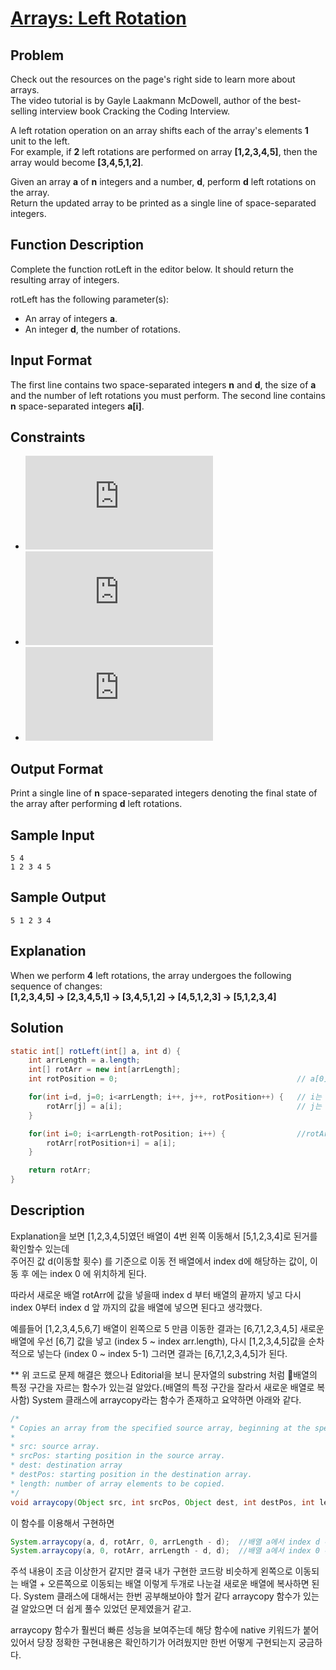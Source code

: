 # [Arrays: Left Rotation](http://hr.gs/16xx)

## Problem
Check out the resources on the page's right side to learn more about arrays.  
The video tutorial is by Gayle Laakmann McDowell, author of the best-selling interview book Cracking the Coding Interview.

A left rotation operation on an array shifts each of the array's elements **1** unit to the left.  
For example, if **2** left rotations are performed on array **[1,2,3,4,5]**, then the array would become **[3,4,5,1,2]**.

Given an array **a** of **n** integers and a number, **d**, perform **d** left rotations on the array.  
Return the updated array to be printed as a single line of space-separated integers.

## Function Description
Complete the function rotLeft in the editor below. It should return the resulting array of integers.  

rotLeft has the following parameter(s):  
* An array of integers **a**.
* An integer **d**, the number of rotations.

## Input Format
The first line contains two space-separated integers **n** and **d**, the size of **a** and the number of left rotations you must perform. 
The second line contains **n** space-separated integers **a[i]**.

## Constraints
* ![constraints0](https://latex.codecogs.com/gif.latex?1%20%5Cleq%20n%20%5Cleq%2010%5E5)
* ![constraints1](https://latex.codecogs.com/gif.latex?1%20%5Cleq%20d%20%5Cleq%20n)
* ![constraints2](https://latex.codecogs.com/gif.latex?1%20%5Cleq%20a%5Bi%5D%20%5Cleq%2010%5E6)

## Output Format
Print a single line of **n** space-separated integers denoting the final state of the array after performing **d** left rotations.

## Sample Input
```
5 4
1 2 3 4 5
```

## Sample Output
```
5 1 2 3 4
```

## Explanation
When we perform **4** left rotations, the array undergoes the following sequence of changes:  
**[1,2,3,4,5] -> [2,3,4,5,1] -> [3,4,5,1,2] -> [4,5,1,2,3] -> [5,1,2,3,4]**

## Solution
```java
static int[] rotLeft(int[] a, int d) {
    int arrLength = a.length;
    int[] rotArr = new int[arrLength];
    int rotPosition = 0;                                        // a[0]의 값이 왼쪽으로 밀린 횟수 카운팅

    for(int i=d, j=0; i<arrLength; i++, j++, rotPosition++) {   // i는 a를 d만큼 왼쪽으로 이동 후 0번째 index의 값이 이동 전 배열 a에서 위치하는 index값 (설명이 좀 어려움)
        rotArr[j] = a[i];                                       // j는 aotArr의 index값 (0부터 시작)
    }

    for(int i=0; i<arrLength-rotPosition; i++) {                //rotArr에 들어가지 않은 나머지 값은 순차적으로 배열에 넣으면 됨
        rotArr[rotPosition+i] = a[i];
    }

    return rotArr;
}
```

## Description
Explanation을 보면 [1,2,3,4,5]였던 배열이 4번 왼쪽 이동해서 [5,1,2,3,4]로 된거를 확인할수 있는데  
주어진 값 d(이동할 횟수) 를 기준으로 이동 전 배열에서 index d에 해당하는 값이, 이동 후 에는 index 0 에 위치하게 된다.  

따라서 새로운 배열 rotArr에 값을 넣을때 index d 부터 배열의 끝까지 넣고 다시 index 0부터 index d 앞 까지의 값을 배열에 넣으면 된다고 생각했다.

예를들어 [1,2,3,4,5,6,7] 배열이 왼쪽으로 5 만큼 이동한 결과는 [6,7,1,2,3,4,5]
새로운 배열에 우선 [6,7] 값을 넣고 (index 5 ~ index arr.length), 다시 [1,2,3,4,5]값을 순차적으로 넣는다 (index 0 ~ index 5-1)
그러면 결과는 [6,7,1,2,3,4,5]가 된다.

** 위 코드로 문제 해결은 했으나 Editorial을 보니 문자열의 substring 처럼 배열의 특정 구간을 자르는 함수가 있는걸 알았다.(배열의 특정 구간을 잘라서 새로운 배열로 복사함)
System 클래스에 arraycopy라는 함수가 존재하고 요약하면 아래와 같다.
```java
/*
* Copies an array from the specified source array, beginning at the specified position, to the specified position of the destination array.
* 
* src: source array.
* srcPos: starting position in the source array.
* dest: destination array
* destPos: starting position in the destination array.
* length: number of array elements to be copied.
*/
void arraycopy(Object src, int srcPos, Object dest, int destPos, int length)
```

이 함수를 이용해서 구현하면
```java
System.arraycopy(a, d, rotArr, 0, arrLength - d);  //배열 a에서 index d 부터 시작하고, 배열길이에서 d를 뺀 만큼(이동되는 배열 수) rotArr 배열의 index 0 위치에 복사한다.
System.arraycopy(a, 0, rotArr, arrLength - d, d);  //배열 a에서 index 0 부터 시작하고, d까지만큼 의 배열을 rotArr배열의 index (arrLength - d) 위치에 넣는다.
```

주석 내용이 조금 이상한거 같지만 결국 내가 구현한 코드랑 비슷하게 왼쪽으로 이동되는 배열 + 오른쪽으로 이동되는 배열 이렇게 두개로 나눈걸 새로운 배열에 복사하면 된다.
System 클래스에 대해서는 한번 공부해보아야 할거 같다 arraycopy 함수가 있는걸 알았으면 더 쉽게 풀수 있었던 문제였을거 같고.

arraycopy 함수가 훨씬더 빠른 성능을 보여주는데 해당 함수에 native 키워드가 붙어있어서 당장 정확한 구현내용은 확인하기가 어려웠지만 한번 어떻게 구현되는지 궁금하다.


